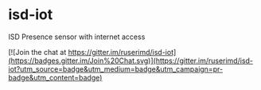 # isd-iot

ISD Presence sensor with internet access

[![Join the chat at https://gitter.im/ruserimd/isd-iot](https://badges.gitter.im/Join%20Chat.svg)](https://gitter.im/ruserimd/isd-iot?utm_source=badge&utm_medium=badge&utm_campaign=pr-badge&utm_content=badge)


